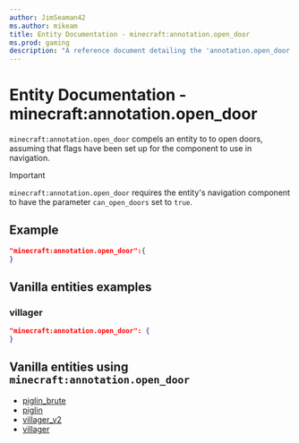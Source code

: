 ```yaml
---
author: JimSeaman42
ms.author: mikeam
title: Entity Documentation - minecraft:annotation.open_door
ms.prod: gaming
description: "A reference document detailing the 'annotation.open_door' entity component"
---
```


# Entity Documentation - minecraft:annotation.open_door

`minecraft:annotation.open_door` compels an entity to to open doors, assuming that flags have been set up for the component to use in navigation.

>[!IMPORTANT]
> `minecraft:annotation.open_door` requires the entity's navigation component to have the parameter `can_open_doors` set to `true`.

## Example

```json
"minecraft:annotation.open_door":{
}
```

## Vanilla entities examples

### villager

```json
"minecraft:annotation.open_door": {
}
```

## Vanilla entities using `minecraft:annotation.open_door`

- [piglin_brute](../../../../Source/VanillaBehaviorPack_Snippets/entities/piglin_brute.md)
- [piglin](../../../../Source/VanillaBehaviorPack_Snippets/entities/piglin.md)
- [villager_v2](../../../../Source/VanillaBehaviorPack_Snippets/entities/villager_v2.md)
- [villager](../../../../Source/VanillaBehaviorPack_Snippets/entities/villager.md)
